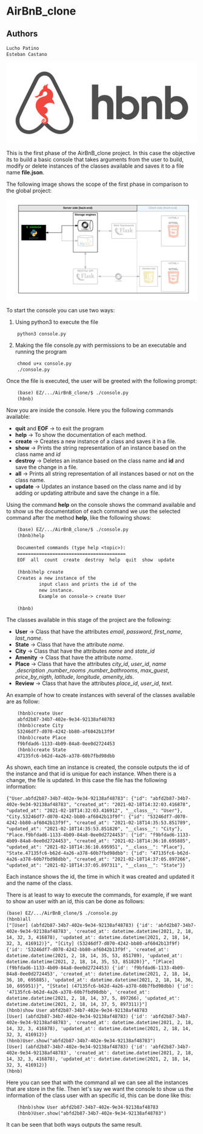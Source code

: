 # AirBnB_clone

## Authors

    Lucho Patino
    Esteban Castano

![image1](hbnb.png)

This is the first phase of the AirBnB_clone project. In this case the objective its to build a basic console
that takes arguments from the user to build, modify or delete instances of the classes available and saves it to a file name **file.json**.

The following image shows the scope of the first phase in comparison to the global project:

![image1](phase1.png)

To start the console you can use two ways:

1. Using python3 to execute the file

```
    python3 console.py
```

2. Making the file console.py with permissions to be an executable and running the program

```
    chmod u+x console.py
    ./console.py
```

Once the file is executed, the user will be greeted with the following prompt:

```
    (base) EZ/.../AirBnB_clone/$ ./console.py
    (hbnb)
```

Now you are inside the console. Here you the following commands available:

- **quit** and **EOF** -> to exit the program
- **help** -> To show the documentation of each method.
- **create** -> Creates a new instance of a class and saves it in a file.
- **show** -> Prints the string representation of an instance based on the class name and _id_
- **destroy** -> Deletes an instance based on the class name and **id** and save the change in a file.
- **all** -> Prints all string representation of all instances based or not on the class name.
- **update** -> Updates an instance based on the class name and id by adding or updating attribute and save the change in a file.

Using the command **help** on the console shows the command available and to show us the documentation of each command we use the selected command after the method **help**, like the following shows:

```
    (base) EZ/.../AirBnB_clone/$ ./console.py
    (hbnb)help

    Documented commands (type help <topic>):
    ========================================
    EOF  all  count  create  destroy  help  quit  show  update

    (hbnb)help create
    Creates a new instance of the
            input class and prints the id of the
            new instance.
            Example on console-> create User

    (hbnb)
```

The classes available in this stage of the project are the following:

- **User** -> Class that have the attributes _email_, _password_, _first_name_, _last_name_.
- **State** -> Class that have the attribute _name_.
- **City** -> Class that have the attributes _name_ and _state_id_
- **Amenity** -> Class that have the attribute _name_.
- **Place** -> Class that have the attributes _city_id_, _user_id_, _name_ ,_description_ ,_number_rooms_ ,_number_bathrooms_, _max_guest_, _price_by_nigth_, _latitude_, _longitude_, _amenity_ids_.
- **Review** -> Class that have the attributes _place_id_, _user_id_, _text_.

An example of how to create instances with several of the classes available are as follow:

```
    (hbnb)create User
    abfd2b87-34b7-402e-9e34-92138af48783
    (hbnb)create City
    53246df7-d070-4242-bb80-af6042b13f9f
    (hbnb)create Place
    f9bfdad6-1133-4b09-84a8-0ee0d2724453
    (hbnb)create State
    47135fc6-b62d-4a26-a378-60b7fbd98dbb
```

As shown, each time an instance is created, the console outputs the id of the instance and that id is unique for each instance. When there is a change, the file is updated. In this case the file has the following information:

```
{"User.abfd2b87-34b7-402e-9e34-92138af48783": {"id": "abfd2b87-34b7-402e-9e34-92138af48783", "created_at": "2021-02-18T14:32:03.416878", "updated_at": "2021-02-18T14:32:03.416912", "__class__": "User"}, "City.53246df7-d070-4242-bb80-af6042b13f9f": {"id": "53246df7-d070-4242-bb80-af6042b13f9f", "created_at": "2021-02-18T14:35:53.851789", "updated_at": "2021-02-18T14:35:53.851820", "__class__": "City"}, "Place.f9bfdad6-1133-4b09-84a8-0ee0d2724453": {"id": "f9bfdad6-1133-4b09-84a8-0ee0d2724453", "created_at": "2021-02-18T14:36:10.695885", "updated_at": "2021-02-18T14:36:10.695951", "__class__": "Place"}, "State.47135fc6-b62d-4a26-a378-60b7fbd98dbb": {"id": "47135fc6-b62d-4a26-a378-60b7fbd98dbb", "created_at": "2021-02-18T14:37:05.897266", "updated_at": "2021-02-18T14:37:05.897311", "__class__": "State"}}
```

Each instance shows the id, the time in which it was created and updated it and the name of the class.

There is at least to way to execute the commands, for example, if we want to show an user with an id, this can be
done as follows:

```
(base) EZ/.../AirBnB_clone/$ ./console.py
(hbnb)all
["[User] (abfd2b87-34b7-402e-9e34-92138af48783) {'id': 'abfd2b87-34b7-402e-9e34-92138af48783', 'created_at': datetime.datetime(2021, 2, 18, 14, 32, 3, 416878), 'updated_at': datetime.datetime(2021, 2, 18, 14, 32, 3, 416912)}", "[City] (53246df7-d070-4242-bb80-af6042b13f9f) {'id': '53246df7-d070-4242-bb80-af6042b13f9f', 'created_at': datetime.datetime(2021, 2, 18, 14, 35, 53, 851789), 'updated_at': datetime.datetime(2021, 2, 18, 14, 35, 53, 851820)}", "[Place] (f9bfdad6-1133-4b09-84a8-0ee0d2724453) {'id': 'f9bfdad6-1133-4b09-84a8-0ee0d2724453', 'created_at': datetime.datetime(2021, 2, 18, 14, 36, 10, 695885), 'updated_at': datetime.datetime(2021, 2, 18, 14, 36, 10, 695951)}", "[State] (47135fc6-b62d-4a26-a378-60b7fbd98dbb) {'id': '47135fc6-b62d-4a26-a378-60b7fbd98dbb', 'created_at': datetime.datetime(2021, 2, 18, 14, 37, 5, 897266), 'updated_at': datetime.datetime(2021, 2, 18, 14, 37, 5, 897311)}"]
(hbnb)show User abfd2b87-34b7-402e-9e34-92138af48783
[User] (abfd2b87-34b7-402e-9e34-92138af48783) {'id': 'abfd2b87-34b7-402e-9e34-92138af48783', 'created_at': datetime.datetime(2021, 2, 18, 14, 32, 3, 416878), 'updated_at': datetime.datetime(2021, 2, 18, 14, 32, 3, 416912)}
(hbnb)User.show("abfd2b87-34b7-402e-9e34-92138af48783")
[User] (abfd2b87-34b7-402e-9e34-92138af48783) {'id': 'abfd2b87-34b7-402e-9e34-92138af48783', 'created_at': datetime.datetime(2021, 2, 18, 14, 32, 3, 416878), 'updated_at': datetime.datetime(2021, 2, 18, 14, 32, 3, 416912)}
(hbnb)
```

Here you can see that with the command all we can see all the instances that are store in the file. Then let's say we want the console to show us the information of the class user
with an specific id, this can be done like this:

```
    (hbnb)show User abfd2b87-34b7-402e-9e34-92138af48783
    (hbnb)User.show("abfd2b87-34b7-402e-9e34-92138af48783")
```

It can be seen that both ways outputs the same result.
